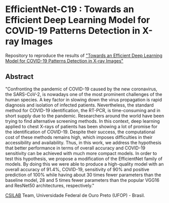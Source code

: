 # EfficientNet-C19 : Towards an Efficient Deep Learning Model for COVID-19 Patterns Detection in X-ray Images

Repository to reproduce the results of ["Towards an Efficient Deep Learning Model for COVID-19 Patterns Detection in X-ray Images"](https://arxiv.org/abs/2004.05717)

## Abstract 

"Confronting the pandemic of COVID-19 caused by the new coronavirus, the SARS-CoV-2, is nowadays one of the most prominent challenges of the human species. A key factor in slowing down the virus propagation is rapid diagnosis and isolation of infected patients. Nevertheless, the standard method for COVID-19 identification, the RT-PCR, is time-consuming and in short supply due to the pandemic.
Researchers around the world have been trying to find alternative screening methods. In this context, deep learning applied to chest X-rays of patients has been showing a lot of promise for the identification of COVID-19. Despite their success, the computational cost of these methods remains high, which imposes difficulties in their accessibility and availability. Thus, in this work, we address the hypothesis that better performance in terms of overall accuracy and COVID-19 sensitivity can be achieved with much more compact models. In order to test this hypothesis, we propose a modification of the EfficientNet family of models. By doing this we were able to produce a high-quality model with an overall accuracy of 91.4%, COVID-19, sensitivity of 90% and positive prediction of 100% while having about 30 times fewer parameters than the baseline model, 28 and 5 times fewer parameters than the popular VGG16 and ResNet50 architectures, respectively."


[CSILAB](http://www.decom.ufop.br/csilab/) Team, Universidade Federal de Ouro Preto (UFOP) - Brasil.
